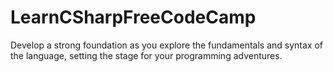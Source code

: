 # LearnCSharpFreeCodeCamp
  Develop a strong foundation as you explore the fundamentals and syntax of the language, setting the stage for your programming adventures.
